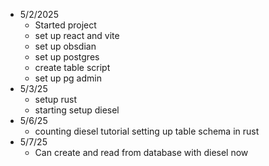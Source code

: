 - 5/2/2025
	- Started project
	- set up react and vite
	- set up obsdian
	- set up postgres
	- create table script
	- set up pg admin
- 5/3/25
	- setup rust 
	- starting setup diesel
- 5/6/25
	- counting diesel tutorial setting up table schema in rust
- 5/7/25
	- Can create and read from database with diesel now